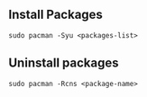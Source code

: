 ## Install Packages

```
sudo pacman -Syu <packages-list>
```

## Uninstall packages

```
sudo pacman -Rcns <package-name>
```
